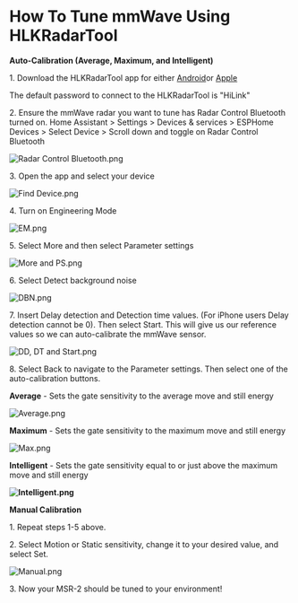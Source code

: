 # How To Tune mmWave Using HLKRadarTool

**Auto-Calibration (Average, Maximum, and Intelligent)**

1\. Download the HLKRadarTool app for either [Android](https://play.google.com/store/apps/details?id=com.hlk.hlkradartool&amp;hl=en_US%E2%89%B7=US)or [Apple](https://apps.apple.com/us/app/hlkradartool/id1638651152)

The default password to connect to the HLKRadarTool is "HiLink"

2\. Ensure the mmWave radar you want to tune has Radar Control Bluetooth turned on. Home Assistant &gt; Settings &gt; Devices & services &gt; ESPHome Devices &gt; Select Device &gt; Scroll down and toggle on Radar Control Bluetooth

![Radar Control Bluetooth.png](../assets/radar-control-bluetooth.png)

3\. Open the app and select your device

![Find Device.png](../assets/find-device.png)

4\. Turn on Engineering Mode

![EM.png](../assets/em.png)

5\. Select More and then select Parameter settings

![More and PS.png](../assets/more-and-ps.png)

6\. Select Detect background noise

![DBN.png](../assets/dbn.png)

7\. Insert Delay detection and Detection time values. (For iPhone users Delay detection cannot be 0). Then select Start. This will give us our reference values so we can auto-calibrate the mmWave sensor.

![DD, DT and Start.png](../assets/dd-dt-and-start.png)

8\. Select Back to navigate to the Parameter settings. Then select one of the auto-calibration buttons.

**Average** - Sets the gate sensitivity to the average move and still energy

![Average.png](../assets/average.png)

**Maximum** - Sets the gate sensitivity to the maximum move and still energy

![Max.png](../assets/max.png)

**Intelligent** - Sets the gate sensitivity equal to or just above the maximum move and still energy

**![Intelligent.png](../assets/intelligent.png)**

**Manual Calibration**

1\. Repeat steps 1-5 above.

2\. Select Motion or Static sensitivity, change it to your desired value, and select Set.

![Manual.png](../assets/manual.png)

3\. Now your MSR-2 should be tuned to your environment!